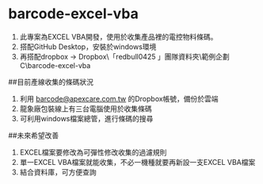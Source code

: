 # barcode-excel-vba

1. 此專案為EXCEL VBA開發，使用於收集產品裡的電控物料條碼。
2. 搭配GitHub Desktop，安裝於windows環境
3. 再搭配dropbox -> Dropbox\「redbull0425 」團隊資料夾\範例企劃 C\barcode-excel-vba

##目前產線收集的條碼狀況
1. 利用 barcode@apexcare.com.tw 的Dropbox帳號，備份於雲端
2. 龍象廠包裝線上有三台電腦使用於收集條碼
3. 可利用windows檔案總管，進行條碼的搜尋

##未來希望改善
1. EXCEL檔案要修改為可彈性修改收集的過濾規則
2. 單一EXCEL VBA檔案就能收集，不必一機種就要再新設一支EXCEL VBA檔案
3. 結合資料庫，可方便查詢
